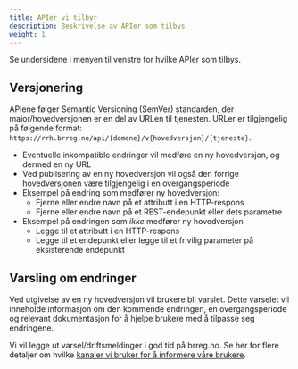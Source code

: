 ```yaml
---
title: APIer vi tilbyr
description: Beskrivelse av APIer som tilbys
weight: 1
---
```


Se undersidene i menyen til venstre for hvilke APIer som tilbys.

## Versjonering

APIene følger Semantic Versioning (SemVer) standarden, der major/hovedversjonen er en del av URLen til tjenesten.
URLer er tilgjengelig på følgende format: `https://rrh.brreg.no/api/{domene}/v{hovedversjon}/{tjeneste}`.

* Eventuelle inkompatible endringer vil medføre en ny hovedversjon, og dermed en ny URL
* Ved publisering av en ny hovedversjon vil også den forrige hovedversjonen være tilgjengelig i en overgangsperiode
* Eksempel på endring som medfører ny hovedversjon:
    * Fjerne eller endre navn på et attributt i en HTTP-respons
    * Fjerne eller endre navn på et REST-endepunkt eller dets parametre
* Eksempel på endringen som _ikke_ medfører ny hovedversjon
    * Legge til et attributt i en HTTP-respons
    * Legge til et endepunkt eller legge til et frivilig parameter på eksisterende endepunkt

## Varsling om endringer

Ved utgivelse av en ny hovedversjon vil brukere bli varslet. Dette varselet vil inneholde informasjon om den
kommende endringen, en overgangsperiode og relevant dokumentasjon for å hjelpe brukere med å tilpasse seg endringene.

Vi vil legge ut varsel/driftsmeldinger i god tid på brreg.no.
Se her for flere detaljer om hvilke [kanaler vi bruker for å informere våre brukere](../../nyheter-og-driftsmeldinger).
